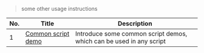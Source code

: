 > some other usage instructions

| No. | Title                                                | Description                                                         |
| --- | ---------------------------------------------------- | ------------------------------------------------------------------- |
| 1   | [Common script demo](en/other/common-script-demo.md) | Introduce some common script demos, which can be used in any script |
